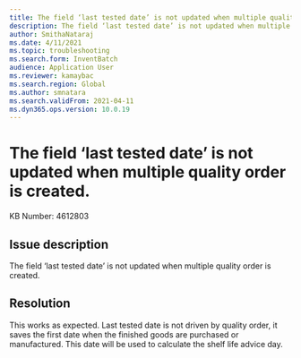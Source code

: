 ```yaml
---
title: The field ‘last tested date’ is not updated when multiple quality order is created. 
description: The field ‘last tested date’ is not updated when multiple quality order is created. 
author: SmithaNataraj
ms.date: 4/11/2021
ms.topic: troubleshooting
ms.search.form: InventBatch
audience: Application User
ms.reviewer: kamaybac
ms.search.region: Global
ms.author: smnatara
ms.search.validFrom: 2021-04-11
ms.dyn365.ops.version: 10.0.19
---
```


# The field ‘last tested date’ is not updated when multiple quality order is created. 

KB Number: 4612803

## Issue description

The field ‘last tested date’ is not updated when multiple quality order is created. 

## Resolution

This works as expected. Last tested date is not driven by quality order, it saves the first date when the finished goods are purchased or manufactured. This date will be used to calculate the shelf life advice day. 
